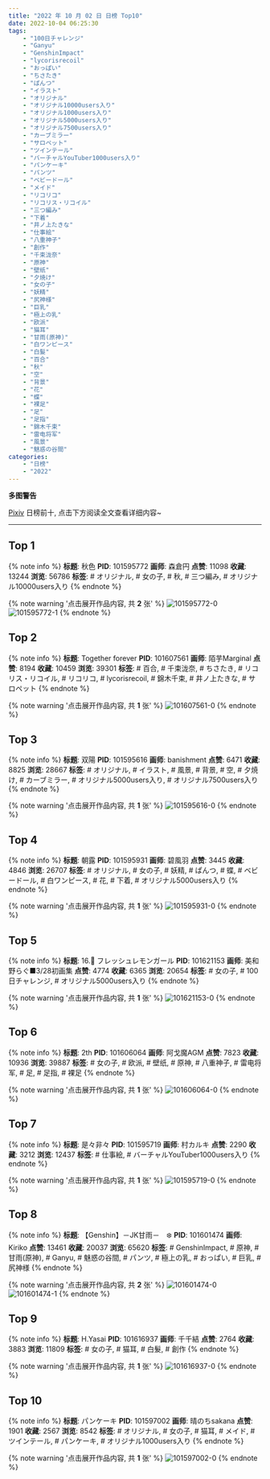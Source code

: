 ```yaml
---
title: "2022 年 10 月 02 日 日榜 Top10"
date: 2022-10-04 06:25:30
tags:
    - "100日チャレンジ"
    - "Ganyu"
    - "GenshinImpact"
    - "lycorisrecoil"
    - "おっぱい"
    - "ちさたき"
    - "ぱんつ"
    - "イラスト"
    - "オリジナル"
    - "オリジナル10000users入り"
    - "オリジナル1000users入り"
    - "オリジナル5000users入り"
    - "オリジナル7500users入り"
    - "カーブミラー"
    - "サロペット"
    - "ツインテール"
    - "バーチャルYouTuber1000users入り"
    - "パンケーキ"
    - "パンツ"
    - "ベビードール"
    - "メイド"
    - "リコリコ"
    - "リコリス・リコイル"
    - "三つ編み"
    - "下着"
    - "井ノ上たきな"
    - "仕事絵"
    - "八重神子"
    - "創作"
    - "千束泷奈"
    - "原神"
    - "壁纸"
    - "夕焼け"
    - "女の子"
    - "妖精"
    - "尻神様"
    - "巨乳"
    - "極上の乳"
    - "欧派"
    - "猫耳"
    - "甘雨(原神)"
    - "白ワンピース"
    - "白髮"
    - "百合"
    - "秋"
    - "空"
    - "背景"
    - "花"
    - "蝶"
    - "裸足"
    - "足"
    - "足指"
    - "錦木千束"
    - "雷电将军"
    - "風景"
    - "魅惑の谷間"
categories:
    - "日榜"
    - "2022"
---
```


<i class="fa fa-triangle-exclamation"></i>**多图警告**<i class="fa fa-triangle-exclamation"></i>

[Pixiv](https://www.pixiv.net/) 日榜前十, 点击下方阅读全文查看详细内容~

<!-- more -->

---

## Top 1

{% note info %}
**标题**: 秋色
**PID**: 101595772 **画师**: 森倉円
**点赞**: 11098 **收藏**: 13244 **浏览**: 56786
**标签**: # オリジナル, # 女の子, # 秋, # 三つ編み, # オリジナル10000users入り
{% endnote %}

{% note warning '点击展开作品内容, 共 **2** 张' %}
![101595772-0](https://i.pixiv.re/img-original/img/2022/10/01/00/01/15/101595772_p0.jpg)
![101595772-1](https://i.pixiv.re/img-original/img/2022/10/01/00/01/15/101595772_p1.jpg)
{% endnote %}

## Top 2

{% note info %}
**标题**: Together forever
**PID**: 101607561 **画师**: 陌芋Marginal
**点赞**: 8194 **收藏**: 10459 **浏览**: 39301
**标签**: # 百合, # 千束泷奈, # ちさたき, # リコリス・リコイル, # リコリコ, # lycorisrecoil, # 錦木千束, # 井ノ上たきな, # サロペット
{% endnote %}

{% note warning '点击展开作品内容, 共 **1** 张' %}
![101607561-0](https://i.pixiv.re/img-original/img/2022/10/01/14/31/14/101607561_p0.jpg)
{% endnote %}

## Top 3

{% note info %}
**标题**: 双陽
**PID**: 101595616 **画师**: banishment
**点赞**: 6471 **收藏**: 8825 **浏览**: 28667
**标签**: # オリジナル, # イラスト, # 風景, # 背景, # 空, # 夕焼け, # カーブミラー, # オリジナル5000users入り, # オリジナル7500users入り
{% endnote %}

{% note warning '点击展开作品内容, 共 **1** 张' %}
![101595616-0](https://i.pixiv.re/img-original/img/2022/10/01/00/00/21/101595616_p0.png)
{% endnote %}

## Top 4

{% note info %}
**标题**: 朝露
**PID**: 101595931 **画师**: 碧風羽
**点赞**: 3445 **收藏**: 4846 **浏览**: 26707
**标签**: # オリジナル, # 女の子, # 妖精, # ぱんつ, # 蝶, # ベビードール, # 白ワンピース, # 花, # 下着, # オリジナル5000users入り
{% endnote %}

{% note warning '点击展开作品内容, 共 **1** 张' %}
![101595931-0](https://i.pixiv.re/img-original/img/2022/10/01/00/03/03/101595931_p0.jpg)
{% endnote %}

## Top 5

{% note info %}
**标题**: 16.🍋 フレッシュレモンガール
**PID**: 101621153 **画师**: 美和野らぐ■3/28初画集
**点赞**: 4774 **收藏**: 6365 **浏览**: 20654
**标签**: # 女の子, # 100日チャレンジ, # オリジナル5000users入り
{% endnote %}

{% note warning '点击展开作品内容, 共 **1** 张' %}
![101621153-0](https://i.pixiv.re/img-original/img/2022/10/02/00/00/26/101621153_p0.png)
{% endnote %}

## Top 6

{% note info %}
**标题**: 2th
**PID**: 101606064 **画师**: 阿戈魔AGM
**点赞**: 7823 **收藏**: 10936 **浏览**: 39887
**标签**: # 女の子, # 欧派, # 壁纸, # 原神, # 八重神子, # 雷电将军, # 足, # 足指, # 裸足
{% endnote %}

{% note warning '点击展开作品内容, 共 **1** 张' %}
![101606064-0](https://i.pixiv.re/img-original/img/2022/10/01/12/58/21/101606064_p0.jpg)
{% endnote %}

## Top 7

{% note info %}
**标题**: 是々非々
**PID**: 101595719 **画师**: 村カルキ
**点赞**: 2290 **收藏**: 3212 **浏览**: 12437
**标签**: # 仕事絵, # バーチャルYouTuber1000users入り
{% endnote %}

{% note warning '点击展开作品内容, 共 **1** 张' %}
![101595719-0](https://i.pixiv.re/img-original/img/2022/10/01/00/00/56/101595719_p0.jpg)
{% endnote %}

## Top 8

{% note info %}
**标题**: 【Genshin】－JK甘雨－　❄️
**PID**: 101601474 **画师**: Kiriko
**点赞**: 13461 **收藏**: 20037 **浏览**: 65620
**标签**: # GenshinImpact, # 原神, # 甘雨(原神), # Ganyu, # 魅惑の谷間, # パンツ, # 極上の乳, # おっぱい, # 巨乳, # 尻神様
{% endnote %}

{% note warning '点击展开作品内容, 共 **2** 张' %}
![101601474-0](https://i.pixiv.re/img-original/img/2022/10/03/14/16/18/101601474_p0.png)
![101601474-1](https://i.pixiv.re/img-original/img/2022/10/03/14/16/18/101601474_p1.png)
{% endnote %}

## Top 9

{% note info %}
**标题**: H.Yasai
**PID**: 101616937 **画师**: 千千結
**点赞**: 2764 **收藏**: 3883 **浏览**: 11809
**标签**: # 女の子, # 猫耳, # 白髮, # 創作
{% endnote %}

{% note warning '点击展开作品内容, 共 **1** 张' %}
![101616937-0](https://i.pixiv.re/img-original/img/2022/10/01/21/40/36/101616937_p0.jpg)
{% endnote %}

## Top 10

{% note info %}
**标题**: パンケーキ
**PID**: 101597002 **画师**: 晴のちsakana
**点赞**: 1901 **收藏**: 2567 **浏览**: 8542
**标签**: # オリジナル, # 女の子, # 猫耳, # メイド, # ツインテール, # パンケーキ, # オリジナル1000users入り
{% endnote %}

{% note warning '点击展开作品内容, 共 **1** 张' %}
![101597002-0](https://i.pixiv.re/img-original/img/2022/10/01/00/33/30/101597002_p0.jpg)
{% endnote %}
